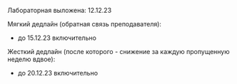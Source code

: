 Лабораторная выложена: 12.12.23

Мягкий дедлайн (обратная связь преподавателя): 
* до 15.12.23 включительно

Жесткий дедлайн (после которого - снижение за каждую пропущенную неделю вдвое):
* до 20.12.23 включительно
